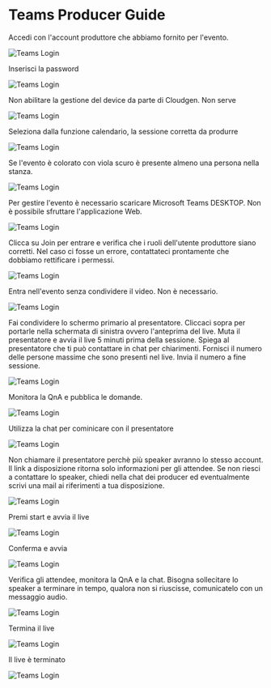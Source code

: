 # Teams Producer Guide

Accedi con l'account produttore che abbiamo fornito per l'evento.

![Teams Login](https://github.com/CloudGenVR/HowToMakeStreaming/blob/main/assets/Teams/Producer/01.png)

Inserisci la password

![Teams Login](https://github.com/CloudGenVR/HowToMakeStreaming/blob/main/assets/Teams/Producer/02.png)

Non abilitare la gestione del device da parte di Cloudgen. Non serve

![Teams Login](https://github.com/CloudGenVR/HowToMakeStreaming/blob/main/assets/Teams/Producer/02-b.png)

Seleziona dalla funzione calendario, la sessione corretta da produrre

![Teams Login](https://github.com/CloudGenVR/HowToMakeStreaming/blob/main/assets/Teams/Producer/03.png)

Se l'evento è colorato con viola scuro è presente almeno una persona nella stanza.

![Teams Login](https://github.com/CloudGenVR/HowToMakeStreaming/blob/main/assets/Teams/Producer/04.png)

Per gestire l'evento è necessario scaricare Microsoft Teams DESKTOP. Non è possibile sfruttare l'applicazione Web.

![Teams Login](https://github.com/CloudGenVR/HowToMakeStreaming/blob/main/assets/Teams/Producer/05.png)

Clicca su Join per entrare e verifica che i ruoli dell'utente produttore siano corretti. Nel caso ci fosse un errore, contattateci prontamente che dobbiamo rettificare i permessi.

![Teams Login](https://github.com/CloudGenVR/HowToMakeStreaming/blob/main/assets/Teams/Producer/06.png)

Entra nell'evento senza condividere il video. Non è necessario.

![Teams Login](https://github.com/CloudGenVR/HowToMakeStreaming/blob/main/assets/Teams/Producer/07.png)

Fai condividere lo schermo primario al presentatore. Cliccaci sopra per portarle nella schermata di sinistra ovvero l'anteprima del live.
Muta il presentatore e avvia il live 5 minuti prima della sessione.
Spiega al presentatore che ti può contattare in chat per chiarimenti.
Fornisci il numero delle persone massime che sono presenti nel live. Invia il numero a fine sessione.

![Teams Login](https://github.com/CloudGenVR/HowToMakeStreaming/blob/main/assets/Teams/Producer/08.png)

Monitora la QnA e pubblica le domande. 

![Teams Login](https://github.com/CloudGenVR/HowToMakeStreaming/blob/main/assets/Teams/Producer/09.png)

Utilizza la chat per cominicare con il presentatore

![Teams Login](https://github.com/CloudGenVR/HowToMakeStreaming/blob/main/assets/Teams/Producer/10.png)

Non chiamare il presentatore perchè più speaker avranno lo stesso account. 
Il link a disposizione ritorna solo informazioni per gli attendee.
Se non riesci a contattare lo speaker, chiedi nella chat dei producer ed eventualmente scrivi una mail ai riferimenti a tua disposizione.

![Teams Login](https://github.com/CloudGenVR/HowToMakeStreaming/blob/main/assets/Teams/Producer/11.png)

Premi start e avvia il live

![Teams Login](https://github.com/CloudGenVR/HowToMakeStreaming/blob/main/assets/Teams/Producer/12.png)

Conferma e avvia

![Teams Login](https://github.com/CloudGenVR/HowToMakeStreaming/blob/main/assets/Teams/Producer/13.png)

Verifica gli attendee, monitora la QnA e la chat.
Bisogna sollecitare lo speaker a terminare in tempo, qualora non si riuscisse, comunicatelo con un messaggio audio.

![Teams Login](https://github.com/CloudGenVR/HowToMakeStreaming/blob/main/assets/Teams/Producer/14.png)

Termina il live 

![Teams Login](https://github.com/CloudGenVR/HowToMakeStreaming/blob/main/assets/Teams/Producer/15.png)

Il live è terminato

![Teams Login](https://github.com/CloudGenVR/HowToMakeStreaming/blob/main/assets/Teams/Producer/16.png)
